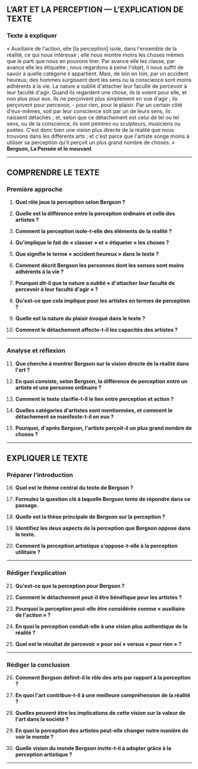## L’ART ET LA PERCEPTION — L’EXPLICATION DE TEXTE

### Texte à expliquer
« Auxiliaire de l'action, elle [la perception] isole, dans l'ensemble de la réalité, ce qui nous intéresse ; elle nous montre moins les choses mêmes que le parti que nous en pouvons tirer. Par avance elle les classe, par avance elle les étiquette ; nous regardons à peine l'objet, il nous suffit de savoir à quelle catégorie il appartient. Mais, de loin en loin, par un accident heureux, des hommes surgissent dont les sens ou la conscience sont moins adhérents à la vie. La nature a oublié d'attacher leur faculté de percevoir à leur faculté d'agir. Quand ils regardent une chose, ils la voient pour elle, et non plus pour eux. Ils ne perçoivent plus simplement en vue d'agir ; ils perçoivent pour percevoir, - pour rien, pour le plaisir. Par un certain côté d'eux-mêmes, soit par leur conscience soit par un de leurs sens, ils naissent détachés ; et, selon que ce détachement est celui de tel ou tel sens, ou de la conscience, ils sont peintres ou sculpteurs, musiciens ou poètes. C'est donc bien une vision plus directe de la réalité que nous trouvons dans les différents arts ; et c'est parce que l'artiste songe moins à utiliser sa perception qu'il perçoit un plus grand nombre de choses. »  
**Bergson, La Pensée et le mouvant**  

---

## COMPRENDRE LE TEXTE

### Première approche

1. **Quel rôle joue la perception selon Bergson ?**  

2. **Quelle est la différence entre la perception ordinaire et celle des artistes ?**  

3. **Comment la perception isole-t-elle des éléments de la réalité ?**  

4. **Qu'implique le fait de « classer » et « étiqueter » les choses ?**  

5. **Que signifie le terme « accident heureux » dans le texte ?**  

6. **Comment décrit Bergson les personnes dont les senses sont moins adhérents à la vie ?**  

7. **Pourquoi dit-il que la nature a oublié « d'attacher leur faculté de percevoir à leur faculté d'agir » ?**  

8. **Qu'est-ce que cela implique pour les artistes en termes de perception ?**  

9. **Quelle est la nature du plaisir évoqué dans le texte ?**  

10. **Comment le détachement affecte-t-il les capacités des artistes ?**  

---

### Analyse et réflexion

11. **Que cherche à montrer Bergson sur la vision directe de la réalité dans l'art ?**  

12. **En quoi consiste, selon Bergson, la différence de perception entre un artiste et une personne ordinaire ?**  

13. **Comment le texte clarifie-t-il le lien entre perception et action ?**  

14. **Quelles catégories d'artistes sont mentionnées, et comment le détachement se manifeste-t-il en eux ?**  

15. **Pourquoi, d'après Bergson, l'artiste perçoit-il un plus grand nombre de choses ?**  

---

## EXPLIQUER LE TEXTE

### Préparer l’introduction

16. **Quel est le thème central du texte de Bergson ?**  

17. **Formulez la question clé à laquelle Bergson tente de répondre dans ce passage.**  

18. **Quelle est la thèse principale de Bergson sur la perception ?**  

19. **Identifiez les deux aspects de la perception que Bergson oppose dans le texte.**  

20. **Comment la perception artistique s'oppose-t-elle à la perception utilitaire ?**  

---

### Rédiger l’explication

21. **Qu'est-ce que la perception pour Bergson ?**  

22. **Comment le détachement peut-il être bénéfique pour les artistes ?**  

23. **Pourquoi la perception peut-elle être considérée comme « auxiliaire de l'action » ?**  

24. **En quoi la perception conduit-elle à une vision plus authentique de la réalité ?**  

25. **Quel est le résultat de percevoir « pour soi » versus « pour rien » ?**  

---

### Rédiger la conclusion

26. **Comment Bergson définit-il le rôle des arts par rapport à la perception ?**  

27. **En quoi l'art contribue-t-il à une meilleure compréhension de la réalité ?**  

28. **Quelles peuvent être les implications de cette vision sur la valeur de l'art dans la société ?**  

29. **En quoi la perception des artistes peut-elle changer notre manière de voir le monde ?**  

30. **Quelle vision du monde Bergson invite-t-il à adopter grâce à la perception artistique ?**  

---